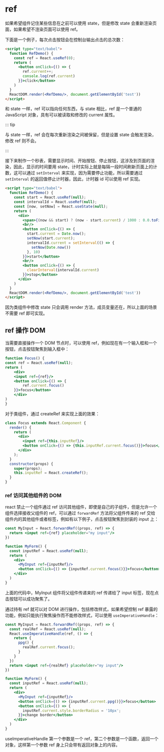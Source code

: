# ref

如果希望组件记住某些信息在之前可以使用 state，但是修改 state 会重新渲染页面，如果希望不渲染页面可以使用 ref。

下面是一个例子，每次点击按钮会在控制台输出点击的总次数：

```html
<script type="text/babel">
  function RefDemo() {
    const ref = React.useRef(0);
    return (
      <button onClick={() => {
        ref.current++;
        console.log(ref.current)
      }}>click</button>
    )
  }
  ReactDOM.render(<RefDemo/>, document.getElementById('test'))
</script>
```

和 state 一样，ref 可以指向任何东西，与 state 相比，ref 是一个普通的 JavaScript 对象，具有可以被读取和修改的 current 属性。

::: tip

与 state 一样，ref 会在每次重新渲染之间被保留，但是设置 state 会触发渲染，修改 ref 则不会。

:::

接下来制作一个秒表，需要显示时间、开始按钮、停止按钮，这涉及到页面的渲染，因此，显示的时间要用 state，计时实际上就是每隔一段时间刷新页面上的计数，这可以通过 `setInterval` 来实现，因为需要停止功能，所以需要通过 `setInterval` 的返回值停止计时器，因此，计时器 id 可以使用 ref 实现。

```html
<script type="text/babel">
  function RefDemo() {
    const start = React.useRef(null);
    const intervalId = React.useRef(null);
    const [now, setNow] = React.useState(null);
    return (
      <div>
        <span>{(now && start) ? (now - start.current) / 1000 : 0.0.toFixed(3)}</span>
        <br/>
        <button onClick={() => {
          start.current = Date.now();
          setNow(start.current);
          intervalId.current = setInterval(() => {
            setNow(Date.now())
          }, 10)
        }}>start</button>
        <br/>
        <button onClick={() => {
          clearInterval(intervalId.current)
        }}>stop</button>
      </div>
    )
  }
  ReactDOM.render(<RefDemo/>, document.getElementById('test'))
</script>
```

因为类组件中修改 state 只会调用 render 方法，成员变量还在，所以上面的场景不需要 ref 即可实现。

## ref 操作 DOM

当需要直接操作一个 DOM 节点时，可以使用 ref，例如现在有一个输入框和一个按钮，点击按钮聚焦到输入框中：

```jsx
function Focus() {
const ref = React.useRef(null);
return (
    <div>
    <input ref={ref}/>
    <button onClick={() => {
        ref.current.focus()
    }}>focus</button>
    </div>
)
}
```

对于类组件，通过 createRef 来实现上面的效果：

```jsx
class Focus extends React.Component {
  render() {
    return (
      <div>
        <input ref={this.inputRef}/>
        <button onClick={() => {this.inputRef.current.focus()}}>focus</button>
      </div>
    );
  }
  constructor(props) {
    super(props);
    this.inputRef = React.createRef();
  }
}
```

### ref 访问其他组件的 DOM

react 禁止一个组件通过 ref 访问其他组件，即使是自己的子组件，但是允许一个组件选择接收父组件的 ref，可以通过 `forwardRef` 方法将父组件传来的 ref 交给组件内的其他组件或者标签，例如有以下例子，点击按钮聚焦到封装的 input 上：

```jsx
const MyInput = React.forwardRef((props, ref) => {
  return <input ref={ref} placeholder="my input"/>
})

function MyForm() {
  const inputRef = React.useRef(null);
  return (
    <div>
      <MyInput ref={inputRef}/>
      <button onClick={() => {inputRef.current.focus()}}>focus</button>
    </div>
  )
}
```

上面的代码中，MyInput 组件将父组件传递来的 ref 传递给了 input 标签，现在点击按钮可以成功聚焦了。

通过持有 ref 就可以对 DOM 进行操作，包括修改样式，如果希望控制 ref 暴露的功能，例如只能执行聚焦操作而不能修改样式，可以使用 `useImperativeHandle`：

```jsx
const MyInput = React.forwardRef((props, ref) => {
  const realRef = React.useRef(null);
  React.useImperativeHandle(ref, () => {
    return {
      ppg() {
        realRef.current.focus();
      }
    }
  })
  return <input ref={realRef} placeholder="my input"/>
})

function MyForm() {
  const inputRef = React.useRef(null);
  return (
    <div>
      <MyInput ref={inputRef}/>
      <button onClick={() => {inputRef.current.ppg()}}>focus</button>
      <button onClick={() => {
        inputRef.current.style.borderRadius = '10px';
      }}>change border</button>
    </div>
  )
}
```

useImperativeHandle 第一个参数是一个 ref，第二个参数是一个函数，返回一个对象，这样第一个参数 ref 身上只会带有返回对象上的内容。
